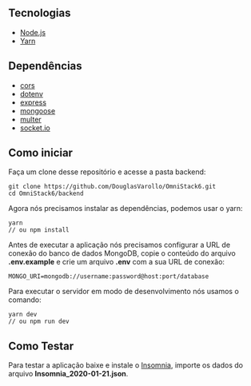 ## Tecnologias

- [Node.js](https://nodejs.org/en/)
- [Yarn](https://yarnpkg.com/lang/en/)

## Dependências

- [cors](https://yarnpkg.com/en/package/cors)
- [dotenv](https://yarnpkg.com/en/package/dotenv)
- [express](https://yarnpkg.com/en/package/express)
- [mongoose](https://yarnpkg.com/en/package/mongoose)
- [multer](https://yarnpkg.com/en/package/multer)
- [socket.io](https://yarnpkg.com/en/package/socket.io)

## Como iniciar

Faça um clone desse repositório e acesse a pasta backend:

    git clone https://github.com/DouglasVarollo/OmniStack6.git
    cd OmniStack6/backend

Agora nós precisamos instalar as dependências, podemos usar o yarn:

    yarn
    // ou npm install

Antes de executar a aplicação nós precisamos configurar a URL de conexão do banco de dados MongoDB, copie o conteúdo do arquivo **.env.example** e crie um arquivo **.env** com a sua URL de conexão:

    MONGO_URI=mongodb://username:password@host:port/database

Para executar o servidor em modo de desenvolvimento nós usamos o comando:

    yarn dev
    // ou npm run dev

## Como Testar

Para testar a aplicação baixe e instale o [Insomnia](https://insomnia.rest/download/), importe os dados do arquivo **Insomnia_2020-01-21.json**.
